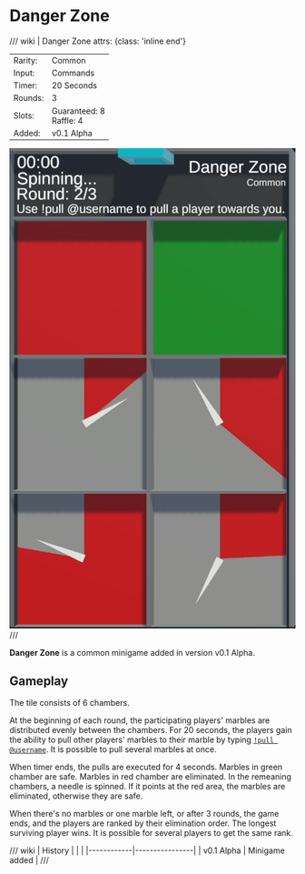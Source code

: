 # Danger Zone

/// wiki | Danger Zone
    attrs: {class: 'inline end'}

|         |                            |
|---------|----------------------------|
| Rarity: | Common                     |
| Input:  | Commands                   |
| Timer:  | 20 Seconds                 |
| Rounds: | 3                          |
| Slots:  | Guaranteed: 8<br>Raffle: 4 |
| Added:  | v0.1 Alpha                 |

![danger-zone](../../assets/images/minigames/danger-zone.png)
///

**Danger Zone** is a common minigame added in version v0.1 Alpha.

## Gameplay

The tile consists of 6 chambers.

At the beginning of each round, the participating players' marbles are distributed evenly between the chambers. For 20 seconds, the players gain the ability to pull other players' marbles to their marble by typing [`!pull @username`](../../chat-commands/twitch/#recruit). It is possible to pull several marbles at once.

When timer ends, the pulls are executed for 4 seconds. Marbles in green chamber are safe. Marbles in red chamber are eliminated. In the remeaning chambers, a needle is spinned. If it points at the red area, the marbles are eliminated, otherwise they are safe.

When there's no marbles or one marble left, or after 3 rounds, the game ends, and the players are ranked by their elimination order. The longest surviving player wins. It is possible for several players to get the same rank.

/// wiki | History
|            |                |
|------------|----------------|
| v0.1 Alpha | Minigame added |
///

